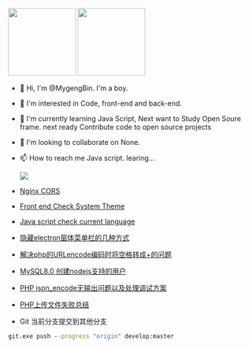 
<div>
  <img src="https://github-readme-stats.vercel.app/api?username=mygengbin&show_icons=true&theme=dark" height="137px">
  <img src="https://github-readme-stats.vercel.app/api/top-langs/?username=mygengbin&theme=dark&layout=compact" height="137px">
</div>

- 👋 Hi, I'm @MygengBin. I'm a boy.

- 👀 I'm interested in Code, front-end and back-end.

- 🌱 I'm currently learning Java Script, Next want to Study Open Soure frame. next ready Contribute code to open source projects

- 💞️ I'm looking to collaborate on None.

- 📫 How to reach me Java script. learing...

  <img src="https://github-readme-stats.vercel.app/api/pin/?username=mygengbin&repo=mygengbin&theme=dark">
- [Nginx CORS](./nginx跨域/README.md)

- [Front end Check System Theme](./markdown/%E5%89%8D%E7%AB%AF%E5%88%A4%E6%96%AD%E7%B3%BB%E7%BB%9F%E4%B8%BB%E9%A2%98.md)

- [Java script check current language](./markdown/JS判断当前系统语言、浏览器语言.md)

- [隐藏electron窗体菜单栏的几种方式](./markdown/隐藏electron窗体菜单栏的几种方式.md)

- [解决php的URLencode编码时将空格转成+的问题](./markdown/%E8%A7%A3%E5%86%B3php%E7%9A%84URLencode%E7%BC%96%E7%A0%81%E6%97%B6%E5%B0%86%E7%A9%BA%E6%A0%BC%E8%BD%AC%E6%88%90%2B%E7%9A%84%E9%97%AE%E9%A2%98.md)

- [MySQL8.0 创建nodejs支持的用户](./markdown/MySQL8.0_create_a_nodejs_support_user.md)

- [PHP json_encode无输出问题以及处理调试方案](./markdown/PHP%20json_encode%E6%97%A0%E8%BE%93%E5%87%BA%E9%97%AE%E9%A2%98%E4%BB%A5%E5%8F%8A%E5%A4%84%E7%90%86%E8%B0%83%E8%AF%95%E6%96%B9%E6%A1%88.md)

- [PHP上传文件失败总结](./markdown/PHP%E4%B8%8A%E4%BC%A0%E6%96%87%E4%BB%B6%E5%A4%B1%E8%B4%A5%E6%80%BB%E7%BB%93.md)

- Git 当前分支提交到其他分支
```cmd
git.exe push --progress "origin" develop:master
```  
<!---
  MygengBin/MygengBin is a ✨ special ✨ repository because its `README.md` (this file) appears on your GitHub profile.
  You can click the Preview link to take a look at your changes.
  --->
